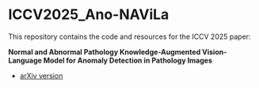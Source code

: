 # ICCV2025_Ano-NAViLa

This repository contains the code and resources for the ICCV 2025 paper:

**Normal and Abnormal Pathology Knowledge-Augmented Vision-Language Model for Anomaly Detection in Pathology Images**  
- [arXiv version](https://arxiv.org/abs/2508.15256)
